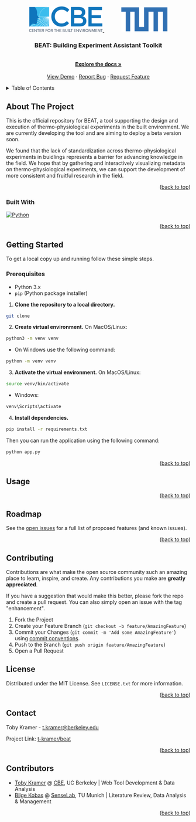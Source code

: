 <!-- PROJECT LOGO -->
<br />
<div align="center">

<a href="https://github.com/CenterForTheBuiltEnvironment/comfort-dash/assets/img/CBE-logo-2018.png">
    <img src="assets/img/CBE-logo-2018-blue.png" alt="CBE Tool Logo" width="auto" height="70">
</a>
&nbsp;&nbsp;&nbsp;&nbsp;&nbsp; &nbsp;&nbsp;&nbsp;&nbsp;&nbsp;
<a href="https://github.com/CenterForTheBuiltEnvironment/comfort-dash/assets/img/tum-blue.png">
    <img src="assets/img/tum-blue.png" alt="TUM Logo" width="auto" height="70">
</a>

<h3 align="center">BEAT: Building Experiment Assistant Toolkit</h3>

  <p align="center">
    <br />
    <a href="https://github.com/CenterForTheBuiltEnvironment/cbe-tool-template"><strong>Explore the docs »</strong></a>
    <br />
    <br />
    <a href="<!-- Insert link here -->">View Demo</a>
    ·
    <a href="<!-- Insert link here -->">Report Bug</a>
    ·
    <a href="<!-- Insert link here -->">Request Feature</a>
  </p>
</div>



<!-- TABLE OF CONTENTS -->
<details>
  <summary>Table of Contents</summary>
  <ol>
    <li>
      <a href="#about-the-project">About The Project</a>
      <ul>
        <li><a href="#built-with">Built With</a></li>
      </ul>
    </li>
    <li>
      <a href="#getting-started">Getting Started</a>
      <ul>
        <li><a href="#prerequisites">Prerequisites</a></li>
        <li><a href="#installation">Installation</a></li>
      </ul>
    </li>
    <li><a href="#usage">Usage</a></li>
    <li><a href="#roadmap">Roadmap</a></li>
    <li><a href="#contributing">Contributing</a></li>
    <li><a href="#license">License</a></li>
    <li><a href="#contact">Contact</a></li>
    <li><a href="#acknowledgments">Acknowledgments</a></li>
  </ol>
</details>



<!-- ABOUT THE PROJECT -->
## About The Project

This is the official repository for BEAT, a tool supporting the design and execution of thermo-physiological experiments in the built environment. We are currently developing the tool and are aiming to deploy a beta version soon. 

We found that the lack of standardization across thermo-physiological experiments in buidlings represents a barrier for advancing knowledge in the field. We hope that by gathering and interactively visualizing metadata on thermo-physiological experiments, we can support the development of more consistent and fruitful research in the field.

[//]: # ([![Product Name Screen Shot][product-screenshot]]&#40;https://example.com&#41;)


<p align="right">(<a href="#readme-top">back to top</a>)</p>

### Built With

[![Python][Python.org]][Python-url]

<p align="right">(<a href="#readme-top">back to top</a>)</p>


<!-- GETTING STARTED -->
## Getting Started

To get a local copy up and running follow these simple steps.

### Prerequisites

- Python 3.x
- `pip` (Python package installer)

1. **Clone the repository to a local directory.**

  ```bash
  git clone
  ```

2. **Create virtual environment.** On MacOS/Linux:

  ```bash
  python3 -m venv venv
  ```

  - On Windows use the following command:

  ```bash
  python -m venv venv
  ```

3. **Activate the virtual environment.** On MacOS/Linux:

  ```bash
  source venv/bin/activate
  ```

  - Windows:

  ```bash
  venv\Scripts\activate
  ```

4. **Install dependencies.** 

  ```bash
  pip install -r requirements.txt
  ```

Then you can run the application using the following command:

```bash
python app.py
```

<p align="right">(<a href="#readme-top">back to top</a>)</p>



<!-- USAGE EXAMPLES -->
## Usage

<p align="right">(<a href="#readme-top">back to top</a>)</p>


<!-- ROADMAP -->
## Roadmap

See the [open issues](https://github.com/t-kramer/beat/issues) for a full list of proposed features (and known issues).

<p align="right">(<a href="#readme-top">back to top</a>)</p>



<!-- CONTRIBUTING -->
## Contributing

Contributions are what make the open source community such an amazing place to learn, inspire, and create. Any contributions you make are **greatly appreciated**.

If you have a suggestion that would make this better, please fork the repo and create a pull request. You can also simply open an issue with the tag "enhancement".

1. Fork the Project
2. Create your Feature Branch (`git checkout -b feature/AmazingFeature`)
3. Commit your Changes (`git commit -m 'Add some AmazingFeature'`) using [commit conventions](https://www.conventionalcommits.org/en/v1.0.0/).
4. Push to the Branch (`git push origin feature/AmazingFeature`)
5. Open a Pull Request

<!-- ### Test the application

All Playwright tests can be found in the `tests` folder.

To execute the tests, launch the application locally.

```bash
python app.py
``` 

Additionally, you need to install the Playwright dependencies. For more details, search [here](https://playwright.dev/python/docs/intro):

```bash
playwright install
```

#### Test generation

Detailed guide on how to generate tests can be found [here](https://playwright.dev/python/docs/codegen).

```
playwright codegen http://localhost:9090
```

If you want to generate tests for a specific device, you can run the following command:

```
playwright codegen --device="iPhone 13" http://localhost:9090
```

### Deploy the application

The application is deployed automatically using a GitHub action.
If you want to deploy the application manually, you can run the following command:

```
gcloud components update
pipenv requirements > requirements.txt
pipenv requirements --dev > dev-requirements.txt
gcloud config set account federicotartarini@gmail.com
python -m pytest tests/test_public_urls.py --base-url http://0.0.0.0:9090
python -m pytest --numprocesses 3 --base-url http://0.0.0.0:9090
python -m pytest --numprocesses 3 --base-url https://comfort-tool-v2-test-6ncu37myea-uc.a.run.app
gcloud builds submit --project=comfort-327718 --substitutions=_REPO_NAME="comfort-tool-v2-test"
gcloud builds submit --project=comfort-327718 --substitutions=_REPO_NAME="comfort-tool-v2"
```

### Kill application running locally

```
lsof -i :9090
kill -9 <PID>
```

<p align="right">(<a href="#readme-top">back to top</a>)</p> -->



<!-- LICENSE -->
## License

Distributed under the MIT License. See `LICENSE.txt` for more information.

<p align="right">(<a href="#readme-top">back to top</a>)</p>



<!-- CONTACT -->
## Contact

Toby Kramer - t.kramer@berkeley.edu

Project Link: [t-kramer/beat](https://github.com/t-kramer/beat)

<p align="right">(<a href="#readme-top">back to top</a>)</p>



<!-- ACKNOWLEDGMENTS -->
## Contributors

* [Toby Kramer]() @ [CBE](https://cbe.berkeley.edu/), UC Berkeley | Web Tool Development & Data Analysis
* [Bilge Kobas]() @ [SenseLab](https://www.arc.ed.tum.de/klima/forschung/forschungslabore/senselab/), TU Munich | Literature Review, Data Analysis & Management

<p align="right">(<a href="#readme-top">back to top</a>)</p>



<!-- MARKDOWN LINKS & IMAGES -->
<!-- https://www.markdownguide.org/basic-syntax/#reference-style-links -->
[contributors-shield]: https://img.shields.io/github/contributors/t-kramer/beat.svg?style=for-the-badge
[contributors-url]: https://github.com/t-kramer/beat/graphs/contributors
[forks-shield]: https://img.shields.io/github/forks/t-kramer/beat.svg?style=for-the-badge
[forks-url]: https://github.com/t-kramer/beat/network/members
[stars-shield]: https://img.shields.io/github/stars/t-kramer/beat.svg?style=for-the-badge
[stars-url]: https://github.com/t-kramer/beat/stargazers
[issues-shield]: https://img.shields.io/github/issues/t-kramer/beat.svg?style=for-the-badge
[issues-url]: https://github.com/t-kramer/beat/issues
[license-shield]: https://img.shields.io/github/license/t-kramer/beat.svg?style=for-the-badge
[license-url]: https://github.com/t-kramer/beat/blob/master/LICENSE.txt
[linkedin-shield]: https://img.shields.io/badge/-LinkedIn-black.svg?style=for-the-badge&logo=linkedin&colorB=555
[linkedin-url]: https://www.linkedin.com/in/tobias-kramer-69684611b/
[product-screenshot]: images/screenshot.png
[Python.org]: https://img.shields.io/badge/Python-3776AB?style=for-the-badge&logo=python&logoColor=white
[Python-url]: https://www.python.org/
[Dash-url]:https://dash.plotly.com/
